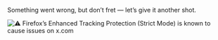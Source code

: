 
Something went wrong, but don’t fret — let’s give it another shot.

![⚠️](https://abs-0.twimg.com/emoji/v2/svg/26a0.svg) Firefox’s Enhanced Tracking Protection (Strict Mode) is known to cause issues on x.com

